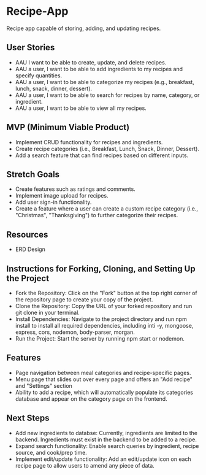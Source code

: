
# Recipe-App
Recipe app capable of storing, adding, and updating recipes.

## User Stories
- AAU I want to be able to create, update, and delete recipes.
- AAU a user, I want to be able to add ingredients to my recipes and specify quantities.
- AAU a user, I want to be able to categorize my recipes (e.g., breakfast, lunch, snack, dinner, dessert).
- AAU a user, I want to be able to search for recipes by name, category, or ingredient.
- AAU a user, I want to be able to view all my recipes.
## MVP (Minimum Viable Product)
- Implement CRUD functionality for recipes and ingredients.
- Create recipe categories (i.e., Breakfast, Lunch, Snack, Dinner, Dessert).
- Add a search feature that can find recipes based on different inputs.
## Stretch Goals
- Create features such as ratings and comments.
- Implement image upload for recipes.
- Add user sign-in functionality.
- Create a feature where a user can create a custom recipe category (i.e., "Christmas", "Thanksgiving") to further categorize their recipes.
## Resources
- ERD Design
## Instructions for Forking, Cloning, and Setting Up the Project
- Fork the Repository: Click on the "Fork" button at the top right corner of the repository page to create your copy of the project.
- Clone the Repository: Copy the URL of your forked repository and run git clone <repository-url> in your terminal.
- Install Dependencies: Navigate to the project directory and run npm install to install all required dependencies, including inti -y, mongoose, express, cors, nodemon, body-parser, morgan.
- Run the Project: Start the server by running npm start or nodemon.
## Features
- Page navigation between meal categories and recipe-specific pages.
- Menu page that slides out over every page and offers an "Add recipe" and "Settings" section
- Ability to add a recipe, which will automatically populate its categories database and appear on the category page on the frontend.

## Next Steps
- Add new ingredients to databse: Currently, ingredients are limited to the backend. Ingredients must exist in the backend to be added to a recipe.
- Expand search functionality: Enable search queries by ingredient, recipe source, and cook/prep time.
- Implement edit/update functionality: Add an edit/update icon on each recipe page to allow users to amend any piece of data.
